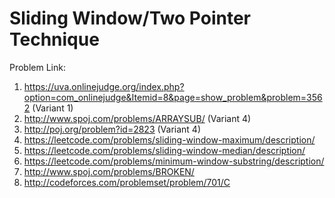 # Sliding Window/Two Pointer Technique
Problem Link: 
1. https://uva.onlinejudge.org/index.php?option=com_onlinejudge&Itemid=8&page=show_problem&problem=3562 (Variant 1)
2. http://www.spoj.com/problems/ARRAYSUB/ (Variant 4)
3. http://poj.org/problem?id=2823 (Variant 4)
4. https://leetcode.com/problems/sliding-window-maximum/description/
5. https://leetcode.com/problems/sliding-window-median/description/
6. https://leetcode.com/problems/minimum-window-substring/description/
7. http://www.spoj.com/problems/BROKEN/
8. http://codeforces.com/problemset/problem/701/C
